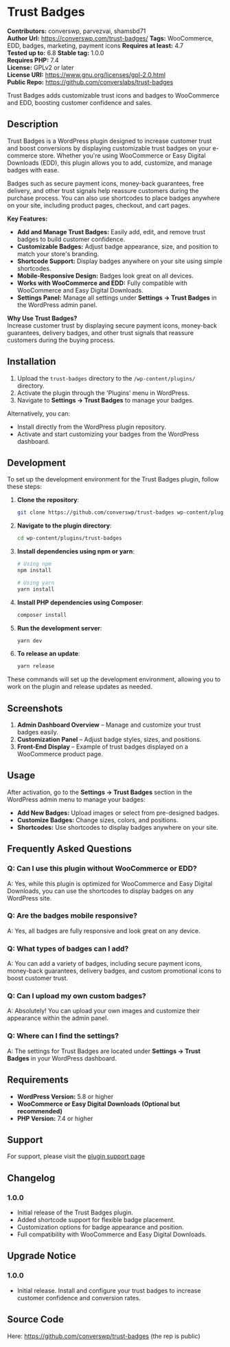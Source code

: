 # Trust Badges

**Contributors:** converswp, parvezvai, shamsbd71  
**Author Url:** https://converswp.com/trust-badges/
**Tags:** WooCommerce, EDD, badges, marketing, payment icons
**Requires at least:** 4.7  
**Tested up to:** 6.8
**Stable tag:** 1.0.0  
**Requires PHP:** 7.4  
**License:** GPLv2 or later  
**License URI:** https://www.gnu.org/licenses/gpl-2.0.html  
**Public Repo:** https://github.com/converslabs/trust-badges  

Trust Badges adds customizable trust icons and badges to WooCommerce and EDD, boosting customer confidence and sales.

## Description

Trust Badges is a WordPress plugin designed to increase customer trust and boost conversions by displaying customizable trust badges on your e-commerce store. Whether you're using WooCommerce or Easy Digital Downloads (EDD), this plugin allows you to add, customize, and manage badges with ease. 

Badges such as secure payment icons, money-back guarantees, free delivery, and other trust signals help reassure customers during the purchase process. You can also use shortcodes to place badges anywhere on your site, including product pages, checkout, and cart pages.

**Key Features:**
- **Add and Manage Trust Badges:** Easily add, edit, and remove trust badges to build customer confidence.
- **Customizable Badges:** Adjust badge appearance, size, and position to match your store's branding.
- **Shortcode Support:** Display badges anywhere on your site using simple shortcodes.
- **Mobile-Responsive Design:** Badges look great on all devices.
- **Works with WooCommerce and EDD:** Fully compatible with WooCommerce and Easy Digital Downloads.
- **Settings Panel:** Manage all settings under **Settings -> Trust Badges** in the WordPress admin panel.

**Why Use Trust Badges?**  
Increase customer trust by displaying secure payment icons, money-back guarantees, delivery badges, and other trust signals that reassure customers during the buying process.

## Installation

1. Upload the `trust-badges` directory to the `/wp-content/plugins/` directory.
2. Activate the plugin through the 'Plugins' menu in WordPress.
3. Navigate to **Settings -> Trust Badges** to manage your badges.

Alternatively, you can:
- Install directly from the WordPress plugin repository.
- Activate and start customizing your badges from the WordPress dashboard.

## Development

To set up the development environment for the Trust Badges plugin, follow these steps:

1. **Clone the repository**:
    ```bash
    git clone https://github.com/converswp/trust-badges wp-content/plugins/trust-badges
    ```

2. **Navigate to the plugin directory**:
    ```bash
    cd wp-content/plugins/trust-badges
    ```

3. **Install dependencies using npm or yarn**:
    ```bash
    # Using npm
    npm install

    # Using yarn
    yarn install
    ```

4. **Install PHP dependencies using Composer**:
    ```bash
    composer install
    ```

5. **Run the development server**:
    ```bash
    yarn dev
    ```

6. **To release an update**:
    ```bash
    yarn release
    ```

These commands will set up the development environment, allowing you to work on the plugin and release updates as needed.


## Screenshots

1. **Admin Dashboard Overview** – Manage and customize your trust badges easily.
2. **Customization Panel** – Adjust badge styles, sizes, and positions.
3. **Front-End Display** – Example of trust badges displayed on a WooCommerce product page.

## Usage

After activation, go to the **Settings -> Trust Badges** section in the WordPress admin menu to manage your badges:
- **Add New Badges:** Upload images or select from pre-designed badges.
- **Customize Badges:** Change sizes, colors, and positions.
- **Shortcodes:** Use shortcodes to display badges anywhere on your site.

## Frequently Asked Questions

### Q: Can I use this plugin without WooCommerce or EDD?  
A: Yes, while this plugin is optimized for WooCommerce and Easy Digital Downloads, you can use the shortcodes to display badges on any WordPress site.

### Q: Are the badges mobile responsive?  
A: Yes, all badges are fully responsive and look great on any device.

### Q: What types of badges can I add?  
A: You can add a variety of badges, including secure payment icons, money-back guarantees, delivery badges, and custom promotional icons to boost customer trust.

### Q: Can I upload my own custom badges?  
A: Absolutely! You can upload your own images and customize their appearance within the admin panel.

### Q: Where can I find the settings?  
A: The settings for Trust Badges are located under **Settings -> Trust Badges** in your WordPress dashboard.

## Requirements

- **WordPress Version:** 5.8 or higher  
- **WooCommerce or Easy Digital Downloads (Optional but recommended)**  
- **PHP Version:** 7.4 or higher  

## Support

For support, please visit the [plugin support page](https://converswp.com/trust-badges/)

## Changelog

### 1.0.0
- Initial release of the Trust Badges plugin.
- Added shortcode support for flexible badge placement.
- Customization options for badge appearance and position.
- Full compatibility with WooCommerce and Easy Digital Downloads.

## Upgrade Notice

### 1.0.0
- Initial release. Install and configure your trust badges to increase customer confidence and conversion rates.

## Source Code
Here: https://github.com/converswp/trust-badges (the rep is public)
